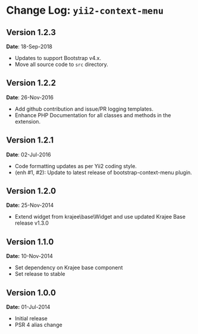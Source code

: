 Change Log: `yii2-context-menu`
===============================

## Version 1.2.3

**Date**: 18-Sep-2018

- Updates to support Bootstrap v4.x.
- Move all source code to `src` directory.

## Version 1.2.2

**Date**: 26-Nov-2016

- Add github contribution and issue/PR logging templates.
- Enhance PHP Documentation for all classes and methods in the extension.

## Version 1.2.1

**Date**: 02-Jul-2016

- Code formatting updates as per Yii2 coding style.
- (enh #1, #2): Update to latest release of bootstrap-context-menu plugin.

## Version 1.2.0

**Date:** 25-Nov-2014

- Extend widget from krajee\base\Widget and use updated Krajee Base release v1.3.0

## Version 1.1.0

**Date:** 10-Nov-2014

- Set dependency on Krajee base component
- Set release to stable


## Version 1.0.0

**Date:** 01-Jul-2014

- Initial release
- PSR 4 alias change
